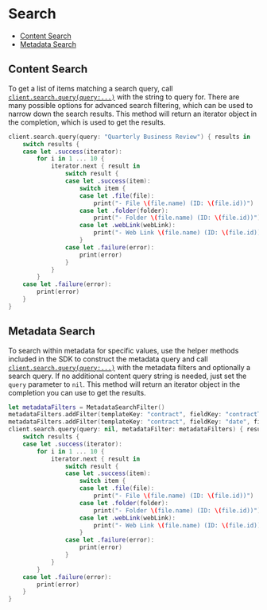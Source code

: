 Search
======

<!-- START doctoc generated TOC please keep comment here to allow auto update -->
<!-- DON'T EDIT THIS SECTION, INSTEAD RE-RUN doctoc TO UPDATE -->


- [Content Search](#content-search)
- [Metadata Search](#metadata-search)

<!-- END doctoc generated TOC please keep comment here to allow auto update -->

Content Search
--------------

To get a list of items matching a search query, call [`client.search.query(query:...)`][search] with the
string to query for.  There are many possible options for advanced search filtering, which can be used to narrow down
the search results. This method will return an iterator object in the completion, which is used to get the results.

```swift
client.search.query(query: "Quarterly Business Review") { results in
    switch results {
    case let .success(iterator):
        for i in 1 ... 10 {
            iterator.next { result in
                switch result {
                case let .success(item):
                    switch item {
                    case let .file(file):
                        print("- File \(file.name) (ID: \(file.id))")
                    case let .folder(folder):
                        print("- Folder \(file.name) (ID: \(file.id))")
                    case let .webLink(webLink):
                        print("- Web Link \(file.name) (ID: \(file.id))")
                    }
                case let .failure(error):
                    print(error)
                }
            }
        }
    case let .failure(error):
        print(error)
    }
}
```

[search]: http://opensource.box.com/box-ios-sdk/Classes/SearchModule.html#/s:6BoxSDK12SearchModuleC5queryAD5scope14fileExtensions12createdAfter0I6Before07updatedJ00lK011sizeAtLeast0mN4Most12ownerUserIDs014ancestorFolderS08searchIn8itemType0V5Trash6fields6offset5limitAA18PaginationIteratorCyAA0U4ItemCGSS_AA0C5ScopeOSgSaySSGSg10Foundation4DateVSgA6_A6_A6_s5Int64VSgA9_A2_A2_SayAA0c7ContentY0OGSgAA0c4ItemY0OSgSbSgA2_SiSgA18_tF

Metadata Search
---------------

To search within metadata for specific values, use the helper methods included in the SDK to construct the metadata
query and call [`client.search.query(query:...)`][search] with the metadata filters and optionally a
search query.  If no additional content query string is needed, just set the `query` parameter to `nil`. This method will return an iterator object in the completion you can use to get the results. 

```swift
let metadataFilters = MetadataSearchFilter()
metadataFilters.addFilter(templateKey: "contract", fieldKey: "contractType", fieldValue: "NDA")
metadataFilters.addFilter(templateKey: "contract", fieldKey: "date", fieldValue: "2019-01-01T00:00:00Z", relation: .greaterThan)
client.search.query(query: nil, metadataFilter: metadataFilters) { results in
    switch results {
    case let .success(iterator):
        for i in 1 ... 10 {
            iterator.next { result in
                switch result {
                case let .success(item):
                    switch item {
                    case let .file(file):
                        print("- File \(file.name) (ID: \(file.id))")
                    case let .folder(folder):
                        print("- Folder \(file.name) (ID: \(file.id))")
                    case let .webLink(webLink):
                        print("- Web Link \(file.name) (ID: \(file.id))")
                    }
                case let .failure(error):
                    print(error)
                }
            }
        }
    case let .failure(error):
        print(error)
    }  
}
```
